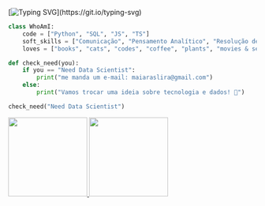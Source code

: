 

[![Typing SVG](https://readme-typing-svg.herokuapp.com?font=Fira+Code&pause=1000&color=C00F98&width=600&lines=Ol%C3%A1+%F0%9F%91%8B+sou+a+Maiara+Lira+%F0%9F%91%A9%F0%9F%8F%BB%E2%80%8D%F0%9F%92%BB%F0%9F%93%9A;Sou+acad%C3%AAmica+de+Sistemas+de+Informa%C3%A7%C3%A3o;Sejam+muito+bem-vindos(as)+!!!)](https://git.io/typing-svg)

```python
class WhoAmI:
    code = ["Python", "SQL", "JS", "TS"]
    soft_skills = ["Comunicação", "Pensamento Analítico", "Resolução de Problemas", "Foco em resultado", "Criatividade"]
    loves = ["books", "cats", "codes", "coffee", "plants", "movies & series"]

def check_need(you):
    if you == "Need Data Scientist":
        print("me manda um e-mail: maiaraslira@gmail.com")
    else:
        print("Vamos trocar uma ideia sobre tecnologia e dados! 🚀")

check_need("Need Data Scientist")
```


<div>
  <a href="https://github.com/MaiLira">
  <img height="160px" src="https://github-readme-stats.vercel.app/api?username=MaiLira&theme=onedark&hide_border=false&include_all_commits=false&count_private=false"/>
  <img height="160px" src="https://github-readme-streak-stats.herokuapp.com/?user=MaiLira&theme=onedark&hide_border=false"/>
</div>


